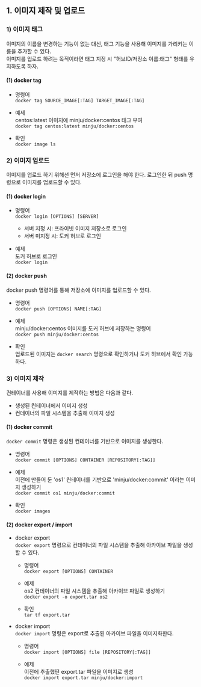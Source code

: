 ## 1. 이미지 제작 및 업로드
### 1) 이미지 태그
이미지의 이름을 변경하는 기능이 없는 대신,  태그 기능을 사용해 이미지를 가리키는 이름을 추가할 수 있다.   
이미지를 업로드 하려는 목적이라면 태그 지정 시 "허브ID/저장소 이름:태그" 형태를 유지하도록 하자.   

#### (1) docker tag 
- 명령어  
`docker tag SOURCE_IMAGE[:TAG] TARGET_IMAGE[:TAG]`   

- 예제  
centos:latest 이미지에 minju/docker:centos 태그 부여  
`docker tag centos:latest minju/docker:centos`

- 확인  
`docker image ls`

### 2) 이미지 업로드
이미지를 업로드 하기 위해선 먼저 저장소에 로그인을 해야 한다. 로그인한 뒤 push 명령으로 이미지를 업로드할 수 있다.  

#### (1) docker login
- 명령어  
`docker login [OPTIONS] [SERVER]`   
  - 서버 지정 시: 프라이빗 이미지 저장소로 로그인
  - 서버 미지정 시: 도커 허브로 로그인
  
- 예제  
도커 허브로 로그인    
`docker login`  

#### (2) docker push
docker push 명령어를 통해 저장소에 이미지를 업로드할 수 있다.  

- 명령어  
`docker push [OPTIONS] NAME[:TAG]`  

- 예제  
minju/docker:centos 이미지를 도커 허브에 저장하는 명령어   
`docker push minju/docker:centos`  

- 확인  
업로드된 이미지는 `docker search` 명령으로 확인하거나 도커 허브에서 확인 가능하다.  

### 3) 이미지 제작
컨테이너를 사용해 이미지를 제작하는 방법은 다음과 같다.  
- 생성된 컨테이너에서 이미지 생성  
- 컨테이너의 파일 시스템을 추출해 이미지 생성  

#### (1) docker commit
`docker commit` 명령은 생성된 컨테이너를 기반으로 이미지를 생성한다.  
- 명령어  
`docker commit [OPTIONS] CONTAINER [REPOSITORY[:TAG]]`

- 예제  
이전에 만들어 둔 'os1' 컨테이너를 기반으로 'minju/docker:commit' 이라는 이미지 생성하기  
`docker commit os1 minju/docker:commit`

- 확인  
`docker images`    

#### (2) docker export / import
- docker export  
`docker export` 명령으로 컨테이너의 파일 시스템을 추출해 아카이브 파일을 생성할 수 있다.  
  - 명령어  
  `docker export [OPTIONS] CONTAINER`  
  
  - 예제  
  os2 컨테이너의 파일 시스템을 추출해 아카이브 파일로 생성하기  
  `docker export -o export.tar os2`  
  
  - 확인  
  `tar tf export.tar`  

- docker import  
`docker import` 명령은 export로 추출된 아카이브 파일을 이미지화한다.  
  - 명령어  
  `docker import [OPTIONS] file [REPOSITORY[:TAG]]`  
  
  - 예제  
  이전에 추출했떤 export.tar 파일을 이미지로 생성  
  `docker import export.tar minju/docker:import`  
  
